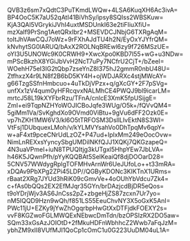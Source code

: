 QVB3z6sm7xQdtC3PuTKmdLWQw+4LSA6KuqXH6Ac3ivA=
BP4OoC5K7aU52qAtI41BiVhSy/ipsy8SQIss2WBSKuw=
KjA3QAl5VGrykiJVhI4uxtMSDUnkI63e2tiFIiuXfiU=
mzXaIf9PrSng1AetQRxIbr2+MSEVDCJNbjG6TXRgAqM=
toItJhVAwCQJ7oWz+9rFXhAJdTU4h2N/EyOxYJYfrQM=
kNvhytSG0lARUQ/bAxX2ROLNqBREwl6zy9f726MSzUE=
oYI3U5UNOWc9K0CRWH9+XwcXpo0KBD7I55+wG+u3NDw=
mPScBkzhX8YGiJbVvH2NcT7uPy7NCfrU2CjT+/bZeeI=
WOehH75eI3IG2tQbp7zseYnZ8I375hJ2gmmR0nbU48U=
ZtfhxzX4r9LN8f2B6bD5KY4H+ojWDJARXc4stjMWcAY=
g66TzgSSfnHmbcuo+4uTkDjVPzx+q/gXcGY+2F7pSVg=
unfXx1zV4qum0yHFRcqvxNALMhCE4PWQJ9bl9icarLM=
mrtcJ58L19kXYFbrRzu/TFnA/cnlcE3XmK5fpUSijgE=
ZmI+ei9TqpNZHYoWOJICBoJqfe3WUg/O5k+/fQVvQM4=
5giMm1Va/SvKghdXo9OVmd0ViBtu+9gVu6dFF2Ozk0E=
vp7hZKH1MW6V3/kl6O5tTRFOSM3DsllLIvEktN8S3WI=
VtFsj1DUbquexLMoh/v/kYLMVYsahVo0DhTpqMv6qpY=
w+aF4xt9pceCNrUdLzOZ+P47ud+IplxMm249eOocOvw=
NimLnREXxsYyncySbgUMDiINKfQJJ1XQKj7QKGzapeQ=
4N3uaVPmeI+iuN8TPUQItjg3kUTgxl5HhpYEw7JbLVA=
h46K5JQwnPfh/pYyKQQBAt5SelKeaiQf8djDOOarD28=
5CNV57WWdygRplgTOFMHvArnWr6UeJUfoLo++t33mRA=
xDQAv9PbXPg2ZPi45LDP//QGByKDONc3KIKTnX1URms=
rBaat2XRg7JYUd3hRiK09cGmvVe+4oOUhYbVdcu7Zk4=
c+fAs0bQQs2EX2EfMJqr35GYn/brDAzjcdBjDR5eQos=
t9oYDrjWjv3AS6JnCss2pZ+zbgeHjZS87zcxn7Ur7yo=
nM5IQQD9Hzn9wQh/f851LS55EeuChvNY3X5oGxK5AnI=
PWc11jU+EZKy9jYwZhOgqrbpHwGtXxDTFjdkFOEXY2s=
vvF8KGZwoFGLMWQExNEbwcDmTdn/bzOPSIzRX2DO5aw=
SQm33xGsAzJOIOtD+2fMkuHDFnWbhhcZ2Wwb7aFqJzM=
ybhZM9xII8VUfMJI1QoCp1cOmC1u0G223UuDM04uL1A=
